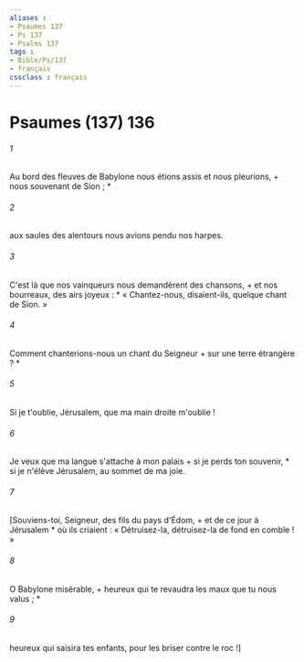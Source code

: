 ```yaml
---
aliases : 
- Psaumes 137
- Ps 137
- Psalms 137
tags : 
- Bible/Ps/137
- français
cssclass : français
---
```


# Psaumes (137) 136

###### 1
Au bord des fleuves de Babylone nous étions assis et nous pleurions, + nous souvenant de Sion ; *
###### 2
aux saules des alentours nous avions pendu nos harpes.
###### 3
C'est là que nos vainqueurs nous demandèrent des chansons, + et nos bourreaux, des airs joyeux : * « Chantez-nous, disaient-ils, quelque chant de Sion. »
###### 4
Comment chanterions-nous un chant du Seigneur + sur une terre étrangère ? *
###### 5
Si je t'oublie, Jérusalem, que ma main droite m'oublie !
###### 6
Je veux que ma langue s'attache à mon palais + si je perds ton souvenir, * si je n'élève Jérusalem, au sommet de ma joie.
###### 7
[Souviens-toi, Seigneur, des fils du pays d'Édom, + et de ce jour à Jérusalem * où ils criaient : « Détruisez-la, détruisez-la de fond en comble ! »
###### 8
O Babylone misérable, + heureux qui te revaudra les maux que tu nous valus ; *
###### 9
heureux qui saisira tes enfants, pour les briser contre le roc !]
